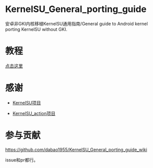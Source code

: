 # KernelSU_General_porting_guide
安卓非GKI内核移植KernelSU通用指南/General guide to Android kernel porting KernelSU without GKI.
# 教程
[点击这里](https://github.com/dabao1955/KernelSU_General_porting_guide/wiki)
# 感谢
- [KernelSU项目](https://github.com/tiann/KernelSU)

- [KernelSU_action项目](https://github.com/xiaoleGun/KernelSU_Action)
# 参与贡献
https://github.com/dabao1955/KernelSU_General_porting_guide_wiki

issue和pr都行。


